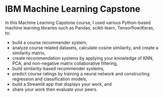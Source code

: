# IBM Machine Learning Capstone

In this Machine Learning Capstone course, I used various Python-based machine learning libraries such as Pandas, scikit-learn, Tensorflow/Keras, to: 

- build a course recommender system,
- analyze course related datasets, calculate cosine similarity, and create a similarity matrix,
- create recommendation systems by applying your knowledge of KNN, PCA, and non-negative matrix collaborative filtering,
- build similarity-based recommender systems,
- predict course ratings by training a neural network and constructing regression and classification models,
- build a Streamlit app that displays your work, and
- share your work then evaluate your peers.
